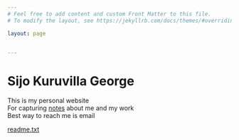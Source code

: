 ```yaml
---
# Feel free to add content and custom Front Matter to this file.
# To modify the layout, see https://jekyllrb.com/docs/themes/#overriding-theme-defaults

layout: page


---
```


# Sijo Kuruvilla George

This is my personal website <br>
For capturing [notes](https://www.sijokuruvilla.in/readme) about me and my work <br>
Best way to reach me is email<br>

[readme.txt](https://www.sijokuruvilla.in/readme)



<!--

Connect
And now looking at replacing this with a bot implementation <br>

To have yourself added to my contact book - Link 

-->